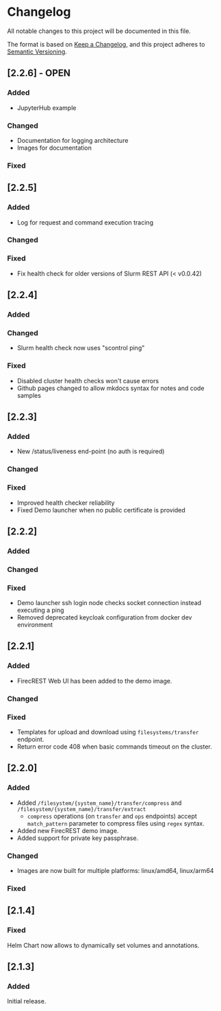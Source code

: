 # Changelog

All notable changes to this project will be documented in this file.

The format is based on [Keep a Changelog](https://keepachangelog.com/en/1.0.0/),
and this project adheres to [Semantic Versioning](https://semver.org/spec/v2.0.0.html).

## [2.2.6] - OPEN

### Added

- JupyterHub example

### Changed

- Documentation for logging architecture
- Images for documentation

### Fixed

## [2.2.5]

### Added
- Log for request and command execution tracing

### Changed

### Fixed

- Fix health check for older versions of Slurm REST API (< v0.0.42)

## [2.2.4]

### Added

### Changed

- Slurm health check now uses "scontrol ping"

### Fixed

- Disabled cluster health checks won't cause errors
- Github pages changed to allow mkdocs syntax for notes and code samples

## [2.2.3]

### Added

- New /status/liveness end-point (no auth is required)

### Changed


### Fixed

- Improved health checker reliability
- Fixed Demo launcher when no public certificate is provided

## [2.2.2]

### Added

### Changed

### Fixed

- Demo launcher ssh login node checks socket connection instead executing a ping
- Removed deprecated keycloak configuration from docker dev environment

## [2.2.1]

### Added
- FirecREST Web UI has been added to the demo image.

### Changed

### Fixed

- Templates for upload and download using `filesystems/transfer` endpoint.
- Return error code 408 when basic commands timeout on the cluster.

## [2.2.0]

### Added

- Added `/filesystem/{system_name}/transfer/compress` and `/filesystem/{system_name}/transfer/extract`
  - `compress` operations (on `transfer` and `ops` endpoints) accept `match_pattern` parameter to compress files using `regex` syntax.
- Added new FirecREST demo image.
- Added support for private key passphrase.
### Changed
- Images are now built for multiple platforms: linux/amd64, linux/arm64

### Fixed


## [2.1.4]

### Fixed

Helm Chart now allows to dynamically set volumes and annotations.


## [2.1.3]

### Added

Initial release.
